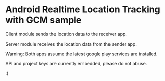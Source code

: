 # Android Realtime Location Tracking with GCM sample

Client module sends the location data to the receiver app.

Server module receives the location data from the sender app.

Warning: Both apps assume the latest google play services are installed.

API and project keys are currently embedded, please do not abuse.

:)